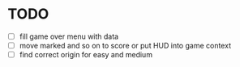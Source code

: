 # TODO

- [ ] fill game over menu with data
- [ ] move marked and so on to score or put HUD into game context
- [ ] find correct origin for easy and medium